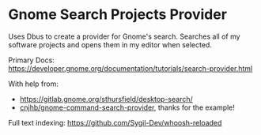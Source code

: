 # Gnome Search Projects Provider

Uses Dbus to create a provider for Gnome's search. Searches all of my software projects and opens them in my editor when selected.

Primary Docs: https://developer.gnome.org/documentation/tutorials/search-provider.html

With help from:

* <https://gitlab.gnome.org/sthursfield/desktop-search/>
* [cnjhb/gnome-command-search-provider](https://github.com/cnjhb/gnome-command-search-provider), thanks for the example!

Full text indexing: <https://github.com/Sygil-Dev/whoosh-reloaded>
